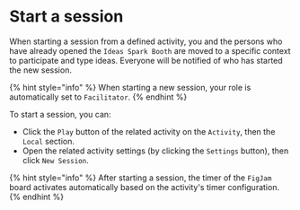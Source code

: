 # Start a session

When starting a session from a defined activity, you and the persons who have already opened the `Ideas Spark Booth` are moved to a specific context to participate and type ideas. Everyone will be notified of who has started the new session.

{% hint style="info" %}
When starting a new session, your role is automatically set to `Facilitator`.
{% endhint %}

To start a session, you can:

* Click the `Play` button of the related activity on the `Activity`, then the `Local` section.
* Open the related activity settings (by clicking the `Settings` button), then click `New Session`.

{% hint style="info" %}
After starting a session, the timer of the `FigJam` board activates automatically based on the activity's timer configuration.
{% endhint %}
